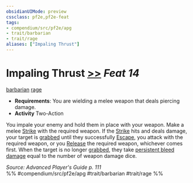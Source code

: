 ```yaml
---
obsidianUIMode: preview
cssclass: pf2e,pf2e-feat
tags:
- compendium/src/pf2e/apg
- trait/barbarian
- trait/rage
aliases: ["Impaling Thrust"]
---
```

# Impaling Thrust  [>>](../../Rules/core-rulebook/chapter-9-playing-the-game.md#Actions "Two-Action") *Feat 14*  
[barbarian](../../Rules/traits/barbarian.md)  [rage](../../Rules/traits/rage.md)  

- **Requirements**: You are wielding a melee weapon that deals piercing damage.
- **Activity** Two-Action

You impale your enemy and hold them in place with your weapon. Make a melee [Strike](../../Rules/actions/strike.md) with the required weapon. If the [Strike](../../Rules/actions/strike.md) hits and deals damage, your target is [grabbed](../../Rules/conditions.md#Grabbed) until they successfully [Escape](../../Rules/actions/escape.md), you attack with the required weapon, or you [Release](../../Rules/actions/release.md) the required weapon, whichever comes first. When the target is no longer [grabbed](../../Rules/conditions.md#Grabbed), they take [persistent bleed damage](../../Rules/conditions.md#Persistent%20Damage) equal to the number of weapon damage dice.

*Source: Advanced Player's Guide p. 111*  
%% #compendium/src/pf2e/apg #trait/barbarian #trait/rage %%
